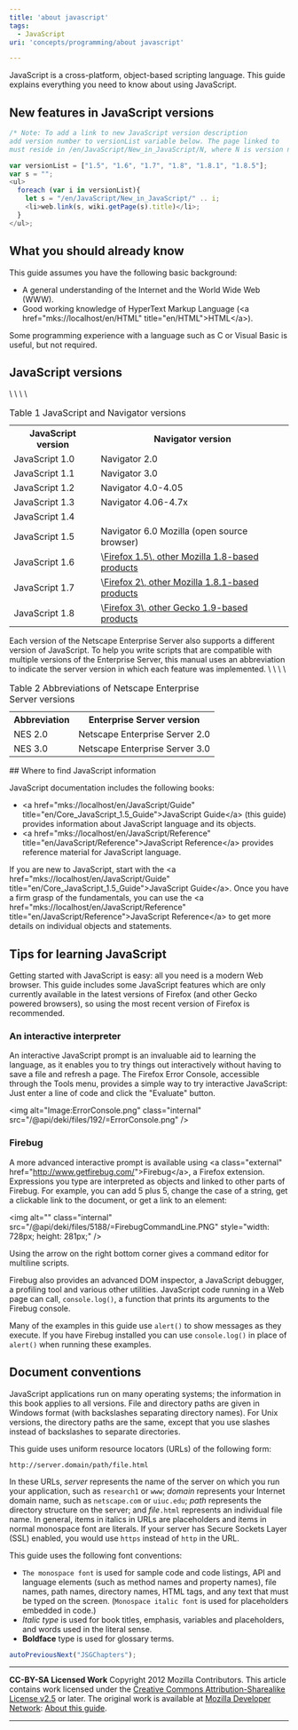 ```yaml
---
title: 'about javascript'
tags:
  - JavaScript
uri: 'concepts/programming/about javascript'

---
```

JavaScript is a cross-platform, object-based scripting language. This guide explains everything you need to know about using JavaScript.

## New features in JavaScript versions

``` js
/* Note: To add a link to new JavaScript version description
add version number to versionList variable below. The page linked to
must reside in /en/JavaScript/New_in_JavaScript/N, where N is version number. */

var versionList = ["1.5", "1.6", "1.7", "1.8", "1.8.1", "1.8.5"];
var s = "";
<ul>
  foreach (var i in versionList){
    let s = "/en/JavaScript/New_in_JavaScript/" .. i;
    <li>web.link(s, wiki.getPage(s).title)</li>;
  }
</ul>;
```

## What you should already know

This guide assumes you have the following basic background:

-   A general understanding of the Internet and the World Wide Web (WWW).
-   Good working knowledge of HyperText Markup Language (\<a href="mks://localhost/en/HTML" title="en/HTML"\>HTML\</a\>).

Some programming experience with a language such as C or Visual Basic is useful, but not required.

## JavaScript versions

<table class="standard-table">
<caption style="text-align: left;">
Table 1 JavaScript and Navigator versions

</caption>
\<thead\>

<tr>
<th scope="col">
JavaScript version

</th>
<th scope="col">
Navigator version

</th>
</tr>
\</thead\> \<tbody\>

<tr>
<td>
JavaScript 1.0

</td>
<td>
Navigator 2.0

</td>
</tr>
<tr>
<td>
JavaScript 1.1

</td>
<td>
Navigator 3.0

</td>
</tr>
<tr>
<td>
JavaScript 1.2

</td>
<td>
Navigator 4.0-4.05

</td>
</tr>
<tr>
<td>
JavaScript 1.3

</td>
<td>
Navigator 4.06-4.7x

</td>
</tr>
<tr>
<td>
JavaScript 1.4

</td>
<td>
</td>
</tr>
<tr>
<td>
JavaScript 1.5

</td>
<td>
Navigator 6.0
 Mozilla (open source browser)

</td>
</tr>
<tr>
<td>
JavaScript 1.6

</td>
<td>
\<a href="mks://localhost/en/Firefox\_1.5\_for\_developers" title="en/Firefox\_1.5\_for\_developers"\>Firefox 1.5\</a\>, other Mozilla 1.8-based products

</td>
</tr>
<tr>
<td>
JavaScript 1.7

</td>
<td>
\<a href="mks://localhost/en/Firefox\_2\_for\_developers" title="en/Firefox\_2\_for\_developers"\>Firefox 2\</a\>, other Mozilla 1.8.1-based products

</td>
</tr>
<tr>
<td>
JavaScript 1.8

</td>
<td>
\<a href="mks://localhost/en/Firefox\_3\_for\_developers" title="en/Firefox\_3\_for\_developers"\>Firefox 3\</a\>, other Gecko 1.9-based products

</td>
</tr>
\</tbody\>

</table>
Each version of the Netscape Enterprise Server also supports a different version of JavaScript. To help you write scripts that are compatible with multiple versions of the Enterprise Server, this manual uses an abbreviation to indicate the server version in which each feature was implemented.

<table class="standard-table">
<caption style="text-align: left;">
Table 2 Abbreviations of Netscape Enterprise Server versions

</caption>
\<thead\>

<tr>
<th scope="col">
Abbreviation

</th>
<th scope="col">
Enterprise Server version

</th>
</tr>
\</thead\> \<tbody\>

<tr>
<td>
NES 2.0

</td>
<td>
Netscape Enterprise Server 2.0

</td>
</tr>
<tr>
<td>
NES 3.0

</td>
<td>
Netscape Enterprise Server 3.0

</td>
</tr>
\</tbody\>

</table>
## Where to find JavaScript information

JavaScript documentation includes the following books:

-   \<a href="mks://localhost/en/JavaScript/Guide" title="en/Core\_JavaScript\_1.5\_Guide"\>JavaScript Guide\</a\> (this guide) provides information about JavaScript language and its objects.
-   \<a href="mks://localhost/en/JavaScript/Reference" title="en/JavaScript/Reference"\>JavaScript Reference\</a\> provides reference material for JavaScript language.

If you are new to JavaScript, start with the \<a href="mks://localhost/en/JavaScript/Guide" title="en/Core\_JavaScript\_1.5\_Guide"\>JavaScript Guide\</a\>. Once you have a firm grasp of the fundamentals, you can use the \<a href="mks://localhost/en/JavaScript/Reference" title="en/JavaScript/Reference"\>JavaScript Reference\</a\> to get more details on individual objects and statements.

## Tips for learning JavaScript

Getting started with JavaScript is easy: all you need is a modern Web browser. This guide includes some JavaScript features which are only currently available in the latest versions of Firefox (and other Gecko powered browsers), so using the most recent version of Firefox is recommended.

### An interactive interpreter

An interactive JavaScript prompt is an invaluable aid to learning the language, as it enables you to try things out interactively without having to save a file and refresh a page. The Firefox Error Console, accessible through the Tools menu, provides a simple way to try interactive JavaScript: Just enter a line of code and click the "Evaluate" button.

\<img alt="Image:ErrorConsole.png" class="internal" src="/@api/deki/files/192/=ErrorConsole.png" /\>

### Firebug

A more advanced interactive prompt is available using \<a class="external" href="<http://www.getfirebug.com/>"\>Firebug\</a\>, a Firefox extension. Expressions you type are interpreted as objects and linked to other parts of Firebug. For example, you can add 5 plus 5, change the case of a string, get a clickable link to the document, or get a link to an element:

\<img alt="" class="internal" src="/@api/deki/files/5188/=FirebugCommandLine.PNG" style="width: 728px; height: 281px;" /\>

Using the arrow on the right bottom corner gives a command editor for multiline scripts.

Firebug also provides an advanced DOM inspector, a JavaScript debugger, a profiling tool and various other utilities. JavaScript code running in a Web page can call, `console.log()`, a function that prints its arguments to the Firebug console.

Many of the examples in this guide use `alert()` to show messages as they execute. If you have Firebug installed you can use `console.log()` in place of `alert()` when running these examples.

## Document conventions

JavaScript applications run on many operating systems; the information in this book applies to all versions. File and directory paths are given in Windows format (with backslashes separating directory names). For Unix versions, the directory paths are the same, except that you use slashes instead of backslashes to separate directories.

This guide uses uniform resource locators (URLs) of the following form:

`http://server.domain/path/file.html`

In these URLs, *server* represents the name of the server on which you run your application, such as `research1` or `www`; *domain* represents your Internet domain name, such as `netscape.com` or `uiuc.edu`; *path* represents the directory structure on the server; and *file*`.html` represents an individual file name. In general, items in italics in URLs are placeholders and items in normal monospace font are literals. If your server has Secure Sockets Layer (SSL) enabled, you would use `https` instead of `http` in the URL.

This guide uses the following font conventions:

-   `The monospace font` is used for sample code and code listings, API and language elements (such as method names and property names), file names, path names, directory names, HTML tags, and any text that must be typed on the screen. (`Monospace italic font` is used for placeholders embedded in code.)
-   *Italic type* is used for book titles, emphasis, variables and placeholders, and words used in the literal sense.
-   **Boldface** type is used for glossary terms.

``` js
autoPreviousNext("JSGChapters");
```

* * * * *

**CC-BY-SA Licensed Work**
 Copyright 2012 Mozilla Contributors. This article contains work licensed under the [Creative Commons Attribution-Sharealike License v2.5](http://creativecommons.org/licenses/by-sa/2.5/) or later. The original work is available at [Mozilla Developer Network](https://developer.mozilla.org): [About this guide](https://developer.mozilla.org/en/JavaScript/Guide/About).

* * * * *
